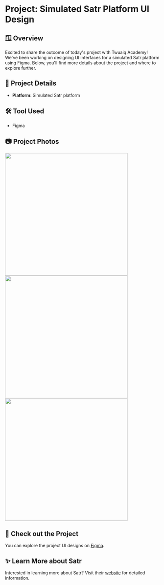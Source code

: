 # Project: Simulated Satr Platform UI Design

## 🪟 Overview

Excited to share the outcome of today's project with Twuaiq Academy! We've been working on designing UI interfaces for a simulated Satr platform using Figma. Below, you'll find more details about the project and where to explore further.

## 📑 Project Details

- **Platform**: Simulated Satr platform

## 🛠️ Tool Used

- Figma

## 📷 Project Photos

<img src="https://drive.google.com/uc?id=1xXuUXyn3O6cmCxdYcFHBdJ-fSGL3sysA" width="400">
<img src="https://drive.google.com/uc?id=1LuTJ9tEmkBzgoCANSyWIQRIzWtZd3qMN" width="400"><img src="https://drive.google.com/uc?id=12_YVzNyr71ybTQh85dKHy4ANIxNDUD49" width="400">


## 🎉 Check out the Project

You can explore the project UI designs on [Figma](https://www.figma.com/file/8cCNilhEcRhFfn6z4vQmtU/Figma-satr?type=design&node-id=0%3A1&mode=design&t=jt5yeQfd6NVDsNOL-1).

## ✨ Learn More about Satr

Interested in learning more about Satr? Visit their [website](https://satr.codes/) for detailed information.



